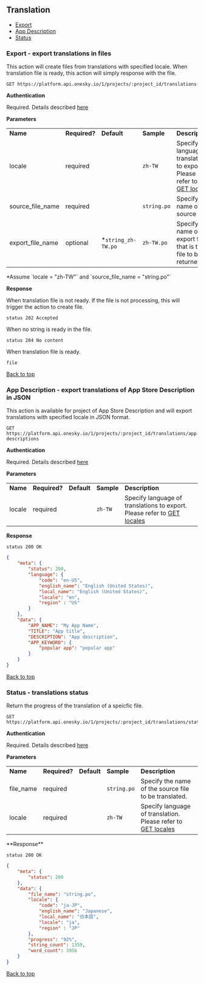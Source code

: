 ## Translation
- [Export](#export---export-translations-in-files)
- [App Description](#app-description---export-translations-of-app-store-description-in-json)
- [Status](#status---translations-status)


### Export - export translations in files
This action will create files from translations with specified locale. When translation file is ready, this action will simply response with the file.

    GET https://platform.api.onesky.io/1/projects/:project_id/translations

**Authentication**

Required. Details described [here](/README.md#authentication)

**Parameters**

<table>
    <tr>
        <td><strong>Name</strong></td>
        <td><strong>Required?</strong></td>
        <td><strong>Default</strong></td>
        <td><strong>Sample</strong></td>
        <td><strong>Description</strong></td>
    </tr>
    <tr>
        <td>locale</td>
        <td>required</td>
        <td></td>
        <td><code>zh-TW</code></td>
        <td>Specify language of translations to export. Please refer to <a href="/resources/locale.md">GET locales</a></td>
    </tr>
    <tr>
        <td>source_file_name</td>
        <td>required</td>
        <td></td>
        <td><code>string.po</code></td>
        <td>Specify the name of the source file.</td>
    </tr>
    <tr>
        <td>export_file_name</td>
        <td>optional</td>
        <td>*<code>string_zh-TW.po</code></td>
        <td><code>zh-TW.po</code></td>
        <td>Specify the name of export file that is the file to be returned.</td>
    </tr>
</table>
*Assume `locale = "zh-TW"` and `source_file_name = "string.po"`

**Response**

When translation file is not ready. If the file is not processing, this will trigger the action to create file.
```
status 202 Accepted
```

When no string is ready in the file.
```
status 204 No content
```

When translation file is ready.
```
file
```
[Back to top](#translation)


### App Description - export translations of App Store Description in JSON
This action is available for project of App Store Description and will export translations with specified locale in JSON format.

    GET https://platform.api.onesky.io/1/projects/:project_id/translations/app-descriptions

**Authentication**

Required. Details described [here](/README.md#authentication)

**Parameters**

<table>
    <tr>
        <td><strong>Name</strong></td>
        <td><strong>Required?</strong></td>
        <td><strong>Default</strong></td>
        <td><strong>Sample</strong></td>
        <td><strong>Description</strong></td>
    </tr>
    <tr>
        <td>locale</td>
        <td>required</td>
        <td></td>
        <td><code>zh-TW</code></td>
        <td>Specify language of translations to export. Please refer to <a href="/resources/locale.md">GET locales</a></td>
    </tr>
</table>

**Response**
```
status 200 OK
```
``` json
{
    "meta": {
        "status": 200,
        "language": {
            "code": "en-US",
            "english_name": "English (United States)",
            "local_name": "English (United States)",
            "locale": "en",
            "region" : "US"
        }
    },
    "data": {
        "APP_NAME": "My App Name",
        "TITLE": "App title",
        "DESCRIPTION": "App description",
        "APP_KEYWORD": {
            "popular app": "popular app"
        }
    }
}
```
[Back to top](#translation)


### Status - translations status
Return the progress of the translation of a speicfic file.

    GET https://platform.api.onesky.io/1/projects/:project_id/translations/status

**Authentication**

Required. Details described [here](/README.md#authentication)

**Parameters**

<table>
    <tr>
        <td><strong>Name</strong></td>
        <td><strong>Required?</strong></td>
        <td><strong>Default</strong></td>
        <td><strong>Sample</strong></td>
        <td><strong>Description</strong></td>
    </tr>
    <tr>
        <td>file_name</td>
        <td>required</td>
        <td></td>
        <td><code>string.po</code></td>
        <td>Specify the name of the source file to be translated.</td>
    </tr>
    <tr>
        <td>locale</td>
        <td>required</td>
        <td></td>
        <td><code>zh-TW</code></td>
        <td>Specify language of translation. Please refer to <a href="/resources/locale.md">GET locales</a></td>
    </tr>
</table>
**Response**

```
status 200 OK
```
``` json
{
    "meta": {
        "status": 200
    },
    "data": {
        "file_name": "string.po",
        "locale": {
            "code": "ja-JP",
            "english_name": "Japanese",
            "local_name": "日本語",
            "locale": "ja",
            "region" : "JP"
        },
        "progress": "92%",
        "string_count": 1359,
        "word_count": 3956
    }
}
```
[Back to top](#translation)
